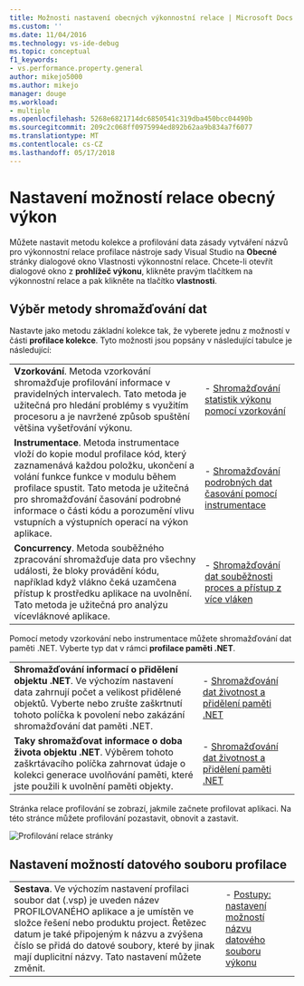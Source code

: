 ```yaml
---
title: Možnosti nastavení obecných výkonnostní relace | Microsoft Docs
ms.custom: ''
ms.date: 11/04/2016
ms.technology: vs-ide-debug
ms.topic: conceptual
f1_keywords:
- vs.performance.property.general
author: mikejo5000
ms.author: mikejo
manager: douge
ms.workload:
- multiple
ms.openlocfilehash: 5268e6821714dc6850541c319dba450bcc04490b
ms.sourcegitcommit: 209c2c068ff0975994ed892b62aa9b834a7f6077
ms.translationtype: MT
ms.contentlocale: cs-CZ
ms.lasthandoff: 05/17/2018
---
```

# <a name="set-general-performance-session-options"></a>Nastavení možností relace obecný výkon

Můžete nastavit metodu kolekce a profilování data zásady vytváření názvů pro výkonnostní relace profilace nástroje sady Visual Studio na **Obecné** stránky dialogové okno Vlastnosti výkonnostní relace. Chcete-li otevřít dialogové okno z **prohlížeč výkonu**, klikněte pravým tlačítkem na výkonnostní relace a pak klikněte na tlačítko **vlastnosti**.

## <a name="choosing-data-collection-methods"></a>Výběr metody shromažďování dat

Nastavte jako metodu základní kolekce tak, že vyberete jednu z možností v části **profilace kolekce**. Tyto možnosti jsou popsány v následující tabulce je následující:

|||
|-|-|
|**Vzorkování**. Metoda vzorkování shromažďuje profilování informace v pravidelných intervalech. Tato metoda je užitečná pro hledání problémy s využitím procesoru a je navržené způsob spuštění většina vyšetřování výkonu.|- [Shromažďování statistik výkonu pomocí vzorkování](../profiling/collecting-performance-statistics-by-using-sampling.md)|
|**Instrumentace**. Metoda instrumentace vloží do kopie modul profilace kód, který zaznamenává každou položku, ukončení a volání funkce funkce v modulu během profilace spustit. Tato metoda je užitečná pro shromažďování časování podrobné informace o části kódu a porozumění vlivu vstupních a výstupních operací na výkon aplikace.|- [Shromažďování podrobných dat časování pomocí instrumentace](../profiling/collecting-detailed-timing-data-by-using-instrumentation.md)|
|**Concurrency**. Metoda souběžného zpracování shromažďuje data pro všechny události, že bloky provádění kódu, například když vlákno čeká uzamčena přístup k prostředku aplikace na uvolnění. Tato metoda je užitečná pro analýzu vícevláknové aplikace.|- [Shromažďování dat souběžnosti proces a přístup z více vláken](../profiling/collecting-thread-and-process-concurrency-data.md)|

 Pomocí metody vzorkování nebo instrumentace můžete shromažďování dat paměti .NET. Vyberte typ dat v rámci **profilace paměti .NET**.

|||
|-|-|
|**Shromažďování informací o přidělení objektu .NET**. Ve výchozím nastavení data zahrnují počet a velikost přidělené objektů. Vyberte nebo zrušte zaškrtnutí tohoto políčka k povolení nebo zakázání shromažďování dat paměti .NET. |- [Shromažďování dat životnost a přidělení paměti .NET](../profiling/collecting-dotnet-memory-allocation-and-lifetime-data.md)|
|**Taky shromažďovat informace o doba života objektu .NET**. Výběrem tohoto zaškrtávacího políčka zahrnovat údaje o kolekci generace uvolňování paměti, které jste použili k uvolnění paměti objekty.|- [Shromažďování dat životnost a přidělení paměti .NET](../profiling/collecting-dotnet-memory-allocation-and-lifetime-data.md)  |

 Stránka relace profilování se zobrazí, jakmile začnete profilovat aplikaci. Na této stránce můžete profilování pozastavit, obnovit a zastavit.

 ![Profilování relace stránky](../profiling/media/prof_profilingsessionpage.png "PROF_ProfilingSessionPage")

## <a name="set-profiling-data-file-options"></a>Nastavení možností datového souboru profilace

|||
|-|-|
|**Sestava**. Ve výchozím nastavení profilaci soubor dat (.vsp) je uveden název PROFILOVANÉHO aplikace a je umístěn ve složce řešení nebo produktu project. Řetězec datum je také připojeným k názvu a zvýšena číslo se přidá do datové soubory, které by jinak mají duplicitní názvy. Tato nastavení můžete změnit.|- [Postupy: nastavení možností názvu datového souboru výkonu](../profiling/how-to-set-performance-data-file-name-options.md)|
